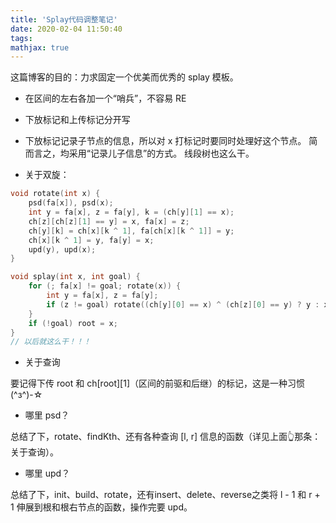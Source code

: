 ```yaml
---
title: 'Splay代码调整笔记'
date: 2020-02-04 11:50:40
tags: 
mathjax: true
---
```


这篇博客的目的：力求固定一个优美而优秀的 splay 模板。

* 在区间的左右各加一个“哨兵”，不容易 RE

* 下放标记和上传标记分开写

* 下放标记记录子节点的信息，所以对 x 打标记时要同时处理好这个节点。 简而言之，均采用“记录儿子信息”的方式。 线段树也这么干。

* 关于双旋：
``` c++
void rotate(int x) {
    psd(fa[x]), psd(x);
    int y = fa[x], z = fa[y], k = (ch[y][1] == x);
    ch[z][ch[z][1] == y] = x, fa[x] = z;
    ch[y][k] = ch[x][k ^ 1], fa[ch[x][k ^ 1]] = y;
    ch[x][k ^ 1] = y, fa[y] = x;
    upd(y), upd(x);
}

void splay(int x, int goal) {
    for (; fa[x] != goal; rotate(x)) {
        int y = fa[x], z = fa[y];
        if (z != goal) rotate((ch[y][0] == x) ^ (ch[z][0] == y) ? y : x);
    }
    if (!goal) root = x;
}
// 以后就这么干！！！
```

* 关于查询

要记得下传 root 和 ch[root][1]（区间的前驱和后继）的标记，这是一种习惯(^з^)-☆

* 哪里 psd？

总结了下，rotate、findKth、还有各种查询 [l, r] 信息的函数（详见上面👆那条：关于查询）。

* 哪里 upd？

总结了下，init、build、rotate，还有insert、delete、reverse之类将 l - 1 和 r + 1 伸展到根和根右节点的函数，操作完要 upd。